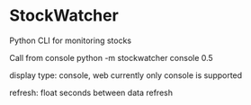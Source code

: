 # StockWatcher
Python CLI for monitoring stocks

Call from console
python -m stockwatcher console 0.5

display type: console, web
    currently only console is supported

refresh: float
    seconds between data refresh
